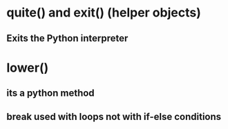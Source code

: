 # quite() and exit() (helper objects)
## Exits the Python interpreter

# lower()
## its a python method

## break used with loops not with if-else conditions